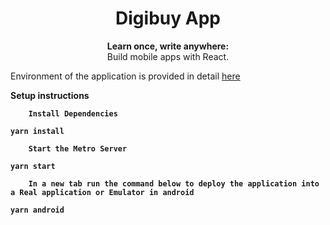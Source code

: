 <h1 align="center">
    Digibuy App
</h1>

<p align="center">
  <strong>Learn once, write anywhere:</strong><br>
  Build mobile apps with React.
</p>

<p> Environment of the application is provided in detail <a href="https://reactnative.dev/docs/environment-setup"> here <a/></p>

<p>
    <strong>Setup instructions <strong>
</p>

        Install Dependencies
```
yarn install
```
        Start the Metro Server
```
yarn start
```
        In a new tab run the command below to deploy the application into a Real application or Emulator in android
```
yarn android

```
